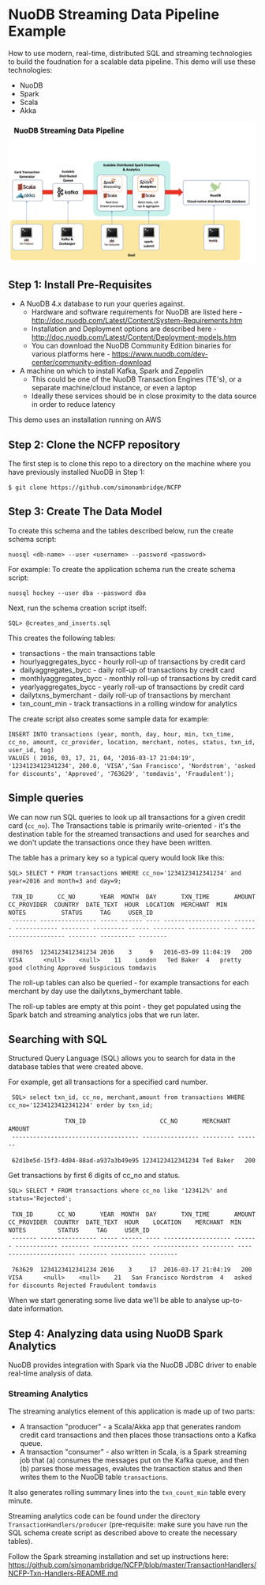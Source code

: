 # NuoDB Streaming Data Pipeline Example

How to use modern, real-time, distributed SQL and streaming technologies to build the foudnation for a scalable data pipeline. 
This demo will use these technologies:

- NuoDB
- Spark
- Scala
- Akka


<p>
<p align="center">
  <img src="NCFP-architecture.png"/>
</p>


## Step 1: Install Pre-Requisites
  - A NuoDB 4.x database to run your queries against.
    - Hardware and software requirements for NuoDB are listed here - http://doc.nuodb.com/Latest/Content/System-Requirements.htm
    - Installation and Deployment options are described here - http://doc.nuodb.com/Latest/Content/Deployment-models.htm
    - You can download the NuoDB Community Edition binaries for various platforms here - https://www.nuodb.com/dev-center/community-edition-download
  - A machine on which to install Kafka, Spark and Zeppelin
    - This could be one of the NuoDB Transaction Engines (TE's), or a separate machine/cloud instance, or even a laptop
    - Ideally these services should be in close proximity to the data source in order to reduce latency

This demo uses an installation running on AWS


## Step 2: Clone the NCFP repository

The first step is to clone this repo to a directory on the machine where you have previously installed NuoDB in Step 1:
```
$ git clone https://github.com/simonambridge/NCFP
```


## Step 3: Create The Data Model

To create this schema and the tables described below, run the create schema script:
```
nuosql <db-name> --user <username> --password <password>
```

For example:
To create the application schema run the create schema script:
```
nuosql hockey --user dba --password dba
```

Next, run the schema creation script itself:
```
SQL> @creates_and_inserts.sql
```

This creates the following tables:

- transactions           - the main transactions table
- hourlyaggregates_bycc  - hourly roll-up of transactions by credit card
- dailyaggregates_bycc   - daily roll-up of transactions by credit card
- monthlyaggregates_bycc - monthly roll-up of transactions by credit card
- yearlyaggregates_bycc  - yearly roll-up of transactions by credit card
- dailytxns_bymerchant   - daily roll-up of transactions by merchant
- txn_count_min          - track transactions in a rolling window for analytics

The create script also creates some sample data for example:

```
INSERT INTO transactions (year, month, day, hour, min, txn_time, cc_no, amount, cc_provider, location, merchant, notes, status, txn_id, user_id, tag)
VALUES ( 2016, 03, 17, 21, 04, '2016-03-17 21:04:19', '1234123412341234', 200.0, 'VISA','San Francisco', 'Nordstrom', 'asked for discounts', 'Approved', '763629', 'tomdavis', 'Fraudulent');
```

## Simple queries

We can now run SQL queries to look up all transactions for a given credit card (`cc_no`). 
The Transactions table is primarily write-oriented - it's the destination table for the streamed transactions and used for searches and we don't update the transactions once they have been written.

The table has a primary key so a typical query would look like this:
```
SQL> SELECT * FROM transactions WHERE cc_no='1234123412341234' and year=2016 and month=3 and day=9;

 TXN_ID       CC_NO       YEAR  MONTH  DAY       TXN_TIME       AMOUNT  CC_PROVIDER  COUNTRY  DATE_TEXT  HOUR  LOCATION  MERCHANT  MIN         NOTES          STATUS     TAG     USER_ID
 ------- ---------------- ----- ------ ---- ------------------- ------- ------------ -------- ---------- ----- --------- --------- ---- -------------------- -------- ---------- --------

 098765  1234123412341234 2016    3     9   2016-03-09 11:04:19   200       VISA      <null>    <null>    11    London   Ted Baker  4   pretty good clothing Approved Suspicious tomdavis
```
The roll-up tables can also be queried - for example transactions for each merchant by day use the dailytxns_bymerchant table.

The roll-up tables are empty at this point - they get populated using the Spark batch and streaming analytics jobs that we run later.



## Searching with SQL

Structured Query Language (SQL) allows you to search for data in the database tables that were created above.

For example, get all transactions for a specified card number.
```
 SQL> select txn_id, cc_no, merchant,amount from transactions WHERE cc_no='1234123412341234' order by txn_id;

                TXN_ID                     CC_NO       MERCHANT  AMOUNT
 ------------------------------------ ---------------- --------- -------

 62d1be5d-15f3-4d04-88ad-a937a3b49e95 1234123412341234 Ted Baker   200
 ```

Get transactions by first 6 digits of cc_no and status.
```
SQL> SELECT * FROM transactions where cc_no like '123412%' and status='Rejected';

 TXN_ID       CC_NO       YEAR  MONTH  DAY       TXN_TIME       AMOUNT  CC_PROVIDER  COUNTRY  DATE_TEXT  HOUR    LOCATION    MERCHANT  MIN         NOTES         STATUS     TAG     USER_ID
 ------- ---------------- ----- ------ ---- ------------------- ------- ------------ -------- ---------- ----- ------------- --------- ---- ------------------- -------- ---------- --------

 763629  1234123412341234 2016    3     17  2016-03-17 21:04:19   200       VISA      <null>    <null>    21   San Francisco Nordstrom  4   asked for discounts Rejected Fraudulent tomdavis
```

When we start generating some live data we'll be able to analyse up-to-date information.


## Step 4: Analyzing data using NuoDB Spark Analytics

NuoDB provides integration with Spark via the NuoDB JDBC driver to enable real-time analysis of data.


### Streaming Analytics

The streaming analytics element of this application is made up of two parts:

* A transaction "producer" - a Scala/Akka app that generates random credit card transactions and then places those transactions onto a Kafka queue. 
* A transaction "consumer" - also written in Scala, is a Spark streaming job that 
(a) consumes the messages put on the Kafka queue, and then 
(b) parses those messages, evalutes the transaction status and then writes them to the NuoDB table `transactions`. 

It also generates rolling summary lines into the `txn_count_min` table every minute.

Streaming analytics code can be found under the directory `TransactionHandlers/producer` (pre-requisite: make sure you have run the SQL schema create script as described above to create the necessary tables).

Follow the Spark streaming installation and set up instructions here: https://github.com/simonambridge/NCFP/blob/master/TransactionHandlers/NCFP-Txn-Handlers-README.md





